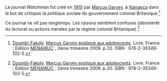 <!-- TITLE: Watchman -->
<!-- SUBTITLE: Présentation du journal Watchman -->

Le journal *Watchman* fut créé en [1910](/histoire/date/calendrier-gregorien/par-annee/1910) par [Marcus Garvey](/personnalite/homme/polymathe/caraibes/midi/colonie/xamayca/marcus-gavey), à [Xamayca](/geographie/ile/caraibes/midi/xamayca) dans le but de critiquer la politique sociale du gouvernement colonial Britanique.[^1]

Ce journal ne vit pas longtemps. Les raisons semblent confuses (désintérêt du lectorat ou actions menées par le régime colonial Britanique).[^1]


[^1]: [Doumbi-Fakoly](/personnalite/homme/guerrier/afrique/nord-ouest/empire/mali/fakoli-manden). [Marcus Garvey expliqué aux adolescents](/ouvrage/documentaire/marcus-garvey-explique-aux-adolescents). Livre. France ; Édition [MENAIBUC](/organisme/editeur/menaibuc) ; 2ème trimestre 2009. p.20. ISBN : 978-2-35349-102-5. 